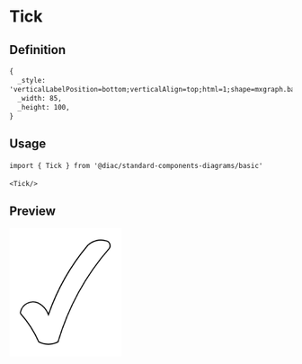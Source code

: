 # Tick

## Definition

```
{
  _style: 'verticalLabelPosition=bottom;verticalAlign=top;html=1;shape=mxgraph.basic.tick',
  _width: 85,
  _height: 100,
}
```

## Usage

```
import { Tick } from '@diac/standard-components-diagrams/basic'

<Tick/>
```

## Preview

<img src="./tick.png" width="200"/>
